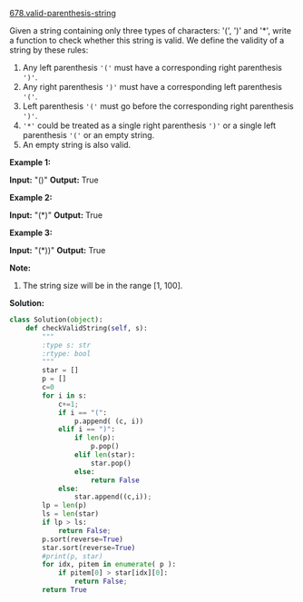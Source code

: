 [678.valid-parenthesis-string](https://leetcode.com/problems/valid-parenthesis-string/)  

Given a string containing only three types of characters: '(', ')' and '\*', write a function to check whether this string is valid. We define the validity of a string by these rules:

1.  Any left parenthesis `'('` must have a corresponding right parenthesis `')'`.
2.  Any right parenthesis `')'` must have a corresponding left parenthesis `'('`.
3.  Left parenthesis `'('` must go before the corresponding right parenthesis `')'`.
4.  `'*'` could be treated as a single right parenthesis `')'` or a single left parenthesis `'('` or an empty string.
5.  An empty string is also valid.

**Example 1:**  

**Input:** "()"
**Output:** True

**Example 2:**  

**Input:** "(\*)"
**Output:** True

**Example 3:**  

**Input:** "(\*))"
**Output:** True

**Note:**  

1.  The string size will be in the range \[1, 100\].  



**Solution:**  

```python
class Solution(object):
    def checkValidString(self, s):
        """
        :type s: str
        :rtype: bool
        """
        star = []
        p = []
        c=0
        for i in s:
            c+=1;
            if i == "(":
                p.append( (c, i))
            elif i == ")":
                if len(p):
                    p.pop()
                elif len(star):
                    star.pop()
                else:
                    return False
            else:
                star.append((c,i));
        lp = len(p)
        ls = len(star)
        if lp > ls:
            return False;
        p.sort(reverse=True)
        star.sort(reverse=True)
        #print(p, star)
        for idx, pitem in enumerate( p ):
            if pitem[0] > star[idx][0]:
                return False;
        return True
```
      